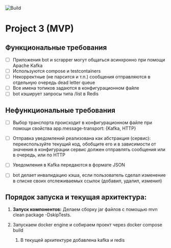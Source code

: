 ![Build](https://github.com/central-university-dev/backend-academy-2025-spring-template/actions/workflows/build.yaml/badge.svg)

# Project 3 (MVP)

## Функциональные требования

- [ ] Приложения bot и scrapper могут общаться асинхронно при помощи Apache Kafka
- [ ] Используются compose и testcontainers
- [ ] Некорректные (не парсится и т.п.) сообщения отправляются в отдельную очередь dead letter queue
- [ ] Все имена топиков задаются в конфигурационном файле
- [ ] bot кэширует запросы типа /list в Redis

## Нефункциональные требования

- [ ] Выбор транспорта происходит в конфигурационном файле при помощи свойства app.message-transport: {Kafka, HTTP}
- [ ] Отправка уведомлений реализована как абстракция (сервис): переиспользуйте текущий код, обобщите его и в зависимости от значения в конфигурации сервис должен отправлять сообщения или в очередь, или по HTTP
- [ ] Уведомления в Kafka передаются в формате JSON
- [ ] bot делает инвалидацию кэша, если пользователь сделал изменение в списке своих отслеживаемых ссылок (добавил, удалил, изменил)


## Порядок запуска и текущая архитектура:

1. **Запуск компонентов:** Делаем сборку jar файлов с помощью mvn clean package -DskipTests. 
2. Запускаем docker engine и собираем проект через docker compose build

   1. В текущей архитектуре добавлена kafka и redis






